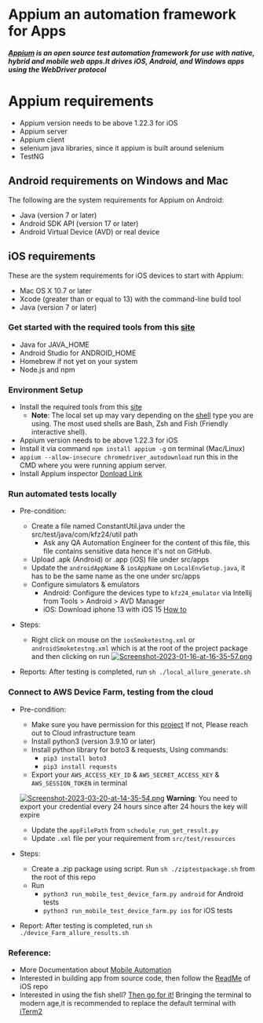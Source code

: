 # Appium an automation framework for Apps

***[Appium](https://appium.io) is an open source test automation framework for use with native, hybrid and mobile web apps.It drives iOS, Android, and Windows apps using the WebDriver protocol***

# Appium requirements
- Appium version needs to be above 1.22.3 for iOS
- Appium server
- Appium client
- selenium java libraries, since it appium is built around selenium
- TestNG

## Android requirements on Windows and Mac

The following are the system requirements for Appium on Android:
-   Java (version 7 or later)
-   Android SDK API (version 17 or later)
-   Android Virtual Device (AVD) or real device

## iOS requirements
These are the system requirements for iOS devices to start with Appium:
-   Mac OS X 10.7 or later
-   Xcode (greater than or equal to 13) with the command-line build tool
-   Java (version 7 or later)

### Get started with the required tools from this [site](https://www.swtestacademy.com/how-to-install-appium-on-mac/)
-   Java for JAVA_HOME
-   Android Studio for ANDROID_HOME
-   Homebrew if not yet on your system
-   Node.js and npm

### Environment Setup
- Install the required tools from this [site](https://www.swtestacademy.com/how-to-install-appium-on-mac/)
   - **Note**: The local set up may vary depending on the [shell](https://betterprogramming.pub/fish-vs-zsh-vs-bash-reasons-why-you-need-to-switch-to-fish-4e63a66687eb) type you are using. The most used shells
  are Bash, Zsh and Fish (Friendly interactive shell).
- Appium version needs to be above 1.22.3 for iOS
- Install it via command `npm install appium -g` on terminal (Mac/Linux)
- `appium --allow-insecure chromedriver_autodownload` run this in the CMD where you were running appium server.
- Install Appium inspector [Donload Link](https://github.com/appium/appium-inspector/releases)

### Run automated tests locally
- Pre-condition:
  - Create a file named ConstantUtil.java under the src/test/java/com/kfz24/util path
     - Ask any QA Automation Engineer for the content of this file, this file contains sensitive data hence it's not on GitHub.
  - Upload .apk (Android) or .app (iOS) file under src/apps
  - Update the `androidAppName` & `iosAppName` on `LocalEnvSetup.java`, it has to be the same name as the one under src/apps
  - Configure simulators & emulators
     - Android: Configure the devices type to `kfz24_emulator` via Intellij from Tools > Android > AVD Manager
     - iOS: Download iphone 13 with iOS 15 [How to](https://doc.arcgis.com/en/appstudio/extend-apps/installdevtoolsemulators.htm#:~:text=If%20you%20require%20a%20different,version%20you%20want%20to%20download.)
- Steps:
  - Right click on mouse on the `iosSmoketestng.xml` or `androidSmoketestng.xml` which is at the root of the project package and then clicking on run
[![Screenshot-2023-01-16-at-16-35-57.png](https://i.postimg.cc/sghn4cF2/Screenshot-2023-01-16-at-16-35-57.png)](https://postimg.cc/YvtfpQCc)

- Reports: After testing is completed, run `sh ./local_allure_generate.sh`
  
### Connect to AWS Device Farm, testing from the cloud
- Pre-condition:
   - Make sure you have permission for this [project](https://us-west-2.console.aws.amazon.com/devicefarm/home?region=us-east-1#/mobile/projects)
   If not, Please reach out to Cloud infrastructure team
   - Install python3 (version 3.9.10 or later)
   - Install python library for boto3 & requests,
     Using commands: 
      - `pip3 install boto3`
      - `pip3 install requests`
   - Export your `AWS_ACCESS_KEY_ID` & `AWS_SECRET_ACCESS_KEY` & `AWS_SESSION_TOKEN` in terminal
   
  [![Screenshot-2023-03-20-at-14-35-54.png](https://i.postimg.cc/FsTRVM59/Screenshot-2023-03-20-at-14-35-54.png)](https://postimg.cc/TpWfRH3S)
     **Warning**: You need to export your credential every 24 hours since after 24 hours the key will expire
   - Update the `appFilePath` from `schedule_run_get_result.py`
   - Update `.xml` file per your requirement from `src/test/resources`
   
- Steps:
   - Create a .zip package using script. Run `sh ./ziptestpackage.sh` from the root of this repo
   - Run 
       - `python3 run_mobile_test_device_farm.py android` for Android tests
       - `python3 run_mobile_test_device_farm.py ios` for iOS tests

- Report: After testing is completed, run `sh ./device_Farm_allure_results.sh`
### Reference:
- More Documentation about [Mobile Automation](https://kfzteile24.atlassian.net/wiki/spaces/IT/pages/3505324048/Mobile+Automation+Appium)
- Interested in building app from source code, then follow the [ReadMe](https://github.com/kfzteile24/ios-app) of iOS repo
- Interested in using the fish shell? [Then go for it!](https://hackercodex.com/guide/install-fish-shell-mac-ubuntu/)
  Bringing the terminal to modern age,it is recommended to replace the default terminal with [iTerm2](https://iterm2.com/)
